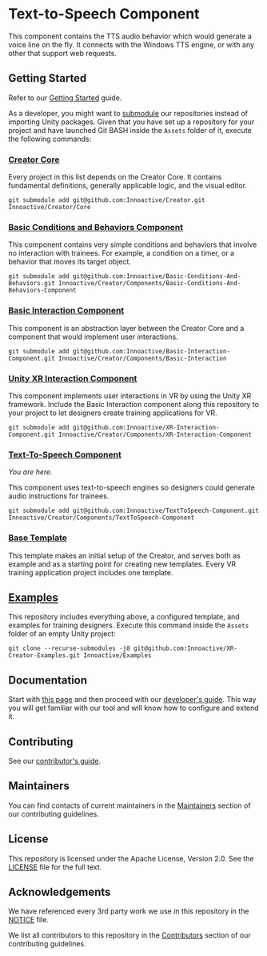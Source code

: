 # Text-to-Speech Component

This component contains the TTS audio behavior which would generate a voice line on the fly. It connects with the Windows TTS engine, or with any other that support web requests.

## Getting Started

Refer to our [Getting Started](http://developers.innoactive.de/documentation/creator/latest/articles/getting-started/index.html) guide.

As a developer, you might want to [submodule](https://git-scm.com/book/en/v2/Git-Tools-Submodules) our repositories instead of importing Unity packages. Given that you have set up a repository for your project and have launched Git BASH inside the `Assets` folder of it, execute the following commands:

### [Creator Core](https://github.com/Innoactive/Creator)

Every project in this list depends on the Creator Core. It contains fundamental definitions, generally applicable logic, and the visual editor.

```
git submodule add git@github.com:Innoactive/Creator.git Innoactive/Creator/Core
```

### [Basic Conditions and Behaviors Component](https://github.com/Innoactive/Basic-Conditions-And-Behaviors)

This component contains very simple conditions and behaviors that involve no interaction with trainees. For example, a condition on a timer, or a behavior that moves its target object. 

```
git submodule add git@github.com:Innoactive/Basic-Conditions-And-Behaviors.git Innoactive/Creator/Components/Basic-Conditions-And-Behaviors-Component
```

### [Basic Interaction Component](https://github.com/Innoactive/Basic-Interaction-Component)

This component is an abstraction layer between the Creator Core and a component that would implement user interactions.

```
git submodule add git@github.com:Innoactive/Basic-Interaction-Component.git Innoactive/Creator/Components/Basic-Interaction 
```

### [Unity XR Interaction Component](https://github.com/Innoactive/XR-Interaction-Component)

This component implements user interactions in VR by using the Unity XR framework. Include the Basic Interaction component along this repository to your project to let designers create training applications for VR.

```
git submodule add git@github.com:Innoactive/XR-Interaction-Component.git Innoactive/Creator/Components/XR-Interaction-Component
```

### [Text-To-Speech Component](https://github.com/Innoactive/TextToSpeech-Component)

*You are here.*

This component uses text-to-speech engines so designers could generate audio instructions for trainees.

```
git submodule add git@github.com:Innoactive/TextToSpeech-Component.git Innoactive/Creator/Components/TextToSpeech-Component
```

### [Base Template](https://github.com/Innoactive/IA-Training-Template)

This template makes an initial setup of the Creator, and serves both as example and as a starting point for creating new templates. Every VR training application project includes one template.

## [Examples](https://github.com/Innoactive/XR-Creator-Examples)

This repository includes everything above, a configured template, and examples for training designers. Execute this command inside the `Assets` folder of an empty Unity project:

```
git clone --recurse-submodules -j8 git@github.com:Innoactive/XR-Creator-Examples.git Innoactive/Examples
```

## Documentation

Start with [this page](http://developers.innoactive.de/documentation/creator/latest/articles/getting-started/index.html) and then proceed with our [developer's guide](http://developers.innoactive.de/documentation/creator/latest/articles/developer/index.html). This way you will get familiar with our tool and will know how to configure and extend it.

## Contributing

See our [contributor's guide](.github/CONTRIBUTING.md).

## Maintainers

You can find contacts of current maintainers in the [Maintainers](.github/CONTRIBUTING.md#maintainers) section of our contributing guidelines.

## License

This repository is licensed under the Apache License, Version 2.0. See the [LICENSE](LICENSE) file for the full text.

## Acknowledgements

We have referenced every 3rd party work we use in this repository in the [NOTICE](NOTICE) file.

We list all contributors to this repository in the [Contributors](.github/CONTRIBUTING.md#contributors) section of our contributing guidelines.
